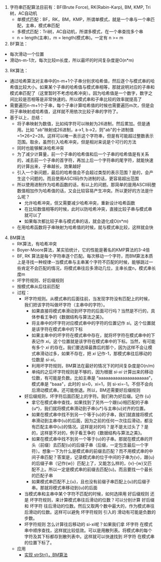 1.  字符串匹配算法目前有：BF(Brute Force), RK(Rabin-Karp), BM, KMP, Tri树，AC自动机     
    + 单模式匹配：BF，RK，BM，KMP，所谓单模式，就是一个串与一个串匹配，主串，模式串匹配              
    + 多模式匹配：Tri树，AC自动机，所谓多模式，在一个串查找多个串              
    + n = length(主串)，m = length(模式串)。一定有 n >= m     
2.  BF算法：      
  + 每次滑动一个位置      
  + 滑动n-m-1次，每次比较m长度，所以最坏的时间复杂度是O(n*m)      
3.  RK算法：      
  + 通过哈希算法对主串中的n-m+1个子串分别求哈希值，然后逐个与模式串的哈希值比较大小。如果某个子串的哈希值与模式串相等，那就说明对应的子串和模式串匹配了（这里暂时不考虑哈希冲突）。因为哈希值是一个数字，数字之间比较是否相等是非常快速的。所以模式串和子串比较的效率就提高了       
  + 需要遍历n-m+1个子串，每个子串计算哈希值的时候也需要遍历m次，但是会将子串映射成哈希值，这样就不用依次比较子串的字符了。          
  + 基于以上，总结：      
    + 将子串映射为数值，比如纯字符可以映射为26进制，然后累加。但是通用。比如 "ab"映射成26进制，a->1, b->2，则"ab"的十进制值=1*26+2=28。这样可以唯一表示这个字符串，但是有可能超过整数表示范围。取余，虽然引入哈希冲突，但是相对来说是个可行的方法            
    + 同时也能够解决哈希冲突      
    + 为了减少计算量，前一个子串的哈希值和后一个子串的哈希值是有关系的，减去前一个子串的首字符，再加上后一个字符串的尾字符，就能快速的计算出来，子串越长，效果越好      
    + 引入一个新问题，最后的哈希值会不会超过类型的表示范围？是的，会产生这个问题的。而且使用ASCII码作为进制的话，更容易超出范围        
    + 所以使用进制作为哈希函数的话，有以上的问题。那简单的是用ASCII码整数值相加作为哈希值的话，又会比较容易产生冲突。所以更好的方法是什么呢？     
      + 允许哈希冲突，但又需要减少哈希冲突，重新设计哈希函数      
      + 在比较数值相等的时候，此时以防哈希冲突，直接比较子串与模式串就可以了      
      + 如果每次都比较子串与模式串的话，就会退化成O(n*m)        
    + 在用哈希函数将子串映射为哈希值的时候，就与模式串比较，这样就会快    
4.  BM算法      
    + RK算法，有哈希冲突        
    + Boyer-Moore算法，某实验统计，它的性能是著名的KMP算法的3-4倍     
    + BF, RK 算法是每个字符串逐个匹配。每次移动一个字符，而BM算法本质上是寻找一种规律--当模式串与主串某个字符不匹配的时候，能够跳过一些肯定不会匹配的情况，将模式串往后多滑动几位，主串长度n，模式串长度m      
    + 坏字符规则、好后缀规则      
    + 按模式串从后往前匹配      
    + 过程：      
      + 坏字符规则。从模式串的后面往前，当发现字符没有匹配上的时候，我们把该字符叫做坏字符（主串中的字符）。
        + 如果直接将模式串滑动到坏字符的后面可行吗？当然是不行的，具体参看王争的《数据结构与算法之美》。 
        + 将主串中的坏字符对应模式串中的字符的位置记作 _si_。这个位置就是该字符在模式串中的下标     
        + 如果主串中的坏字符在模式串中存在，就将坏字符在模式串中的下表记作 _xi_。这个位置就是该字符在模式串中的下标。当然，有可能有多个 _xi_ 的存在。我们要选择最靠后的那个，因为这样不会让模式串滑动过多，如果不存在，把 _xi_ 记作-1，那模式串往后移动的位数是 _si-xi_。              
        + 利用坏字符规则，BM算法在最好的情况下的时间复杂度是O(n/m)      
        + 单纯的之后坏字符规则是不够的，因为根据 _si-xi_ 计算出来的移动位数，有可能是负数。比如主串是 “aaaaaaaaaaaaaaaaaaaaa”，模式串是 "baaa"，此时的 si=0，xi=1，则 si-xi=-1。不但不会向后滑动模式串。还可能倒退。所以，BM还需要好后缀规则     
      + 好后缀规则，坏字符后面匹配上的字符。我们称为好后缀。记作 {u}        
        + 拿它在模式串中查找，如果找到了另外一个跟{u}相匹配的子串{u*}，我们就将模式串滑动到子串{u*}与主串{u}对齐的位置。        
        + 如果在模式串中找不到另一个等于{u}的子串，我们就直接将模式串滑动到主串中{u}的后面，因为之前的任何一次往后滑动，都没有匹配主串中{u}的情况。这样是对的吗？是不是太过头了？是的，这样是不对的，例子看王争的《数据结构与算法之美》。                 
        + 如果在模式串中找不到另一个等于{u}的子串。那就在模式串的开头（前缀）去匹配{u}的后缀子串（后缀，一定包含最后一个字符）。想象一下为什么是模式串的前缀去匹配？而不用模式串的中间子串匹配？答案是，记录模式串的位于中间的子串为{v}，跟{u}的后缀子串（记作{w}）匹配上了，又能怎么样的，{v}-{w}又匹配不上。所以一定是模式串的前缀去匹配{u}。而且要找一个最长的匹配子串    
        + 如果模式串匹配不上{u}，且也没有前缀子串匹配上{u}的后缀子串。那就将模式串移动到{u}的后面        
      + 当模式串和主串中某个字符不匹配的时候，如何选择用 好后缀规则 还是 坏字符规则，来计算模式串往后滑动的位数？可以分别计算 好后缀 和 坏字符 往后滑动的位数。然后又取两个数中最大的，作为模式串往后滑动的位数。这样可以避免 坏字符规则 引入的 滑动有可能是负数的步数。       
      + 坏字符规则 怎么计算往后移动的 si-xi呢？如果我们拿 坏字符 在模式串中顺序查找，这样就比较低效。可以是用散列表。将模式串的每个字符及其下标都存到散列表中。这样就可以快速找到 坏字符 在模式串的位置下标了。
    + 应用      
      + [实现 strStr()，BM算法](https://leetcode-cn.com/problems/implement-strstr/submissions/)     
